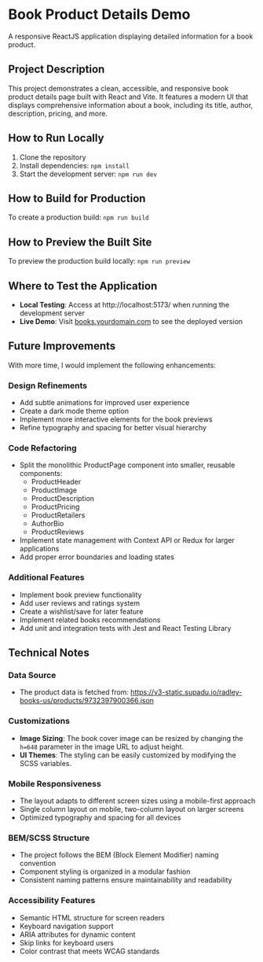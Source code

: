 # Book Product Details Demo

A responsive ReactJS application displaying detailed information for a book product.

## Project Description

This project demonstrates a clean, accessible, and responsive book product details page built with React and Vite. It features a modern UI that displays comprehensive information about a book, including its title, author, description, pricing, and more.

## How to Run Locally

1. Clone the repository
2. Install dependencies: ```npm install```
3. Start the development server: ```npm run dev```

## How to Build for Production

To create a production build: ```npm run build```

## How to Preview the Built Site

To preview the production build locally: ```npm run preview```

## Where to Test the Application

- **Local Testing**: Access at http://localhost:5173/ when running the development server
- **Live Demo**: Visit [books.yourdomain.com](https://books.michelmany.com) to see the deployed version

## Future Improvements

With more time, I would implement the following enhancements:

### Design Refinements
- Add subtle animations for improved user experience
- Create a dark mode theme option
- Implement more interactive elements for the book previews
- Refine typography and spacing for better visual hierarchy

### Code Refactoring
- Split the monolithic ProductPage component into smaller, reusable components:
  - ProductHeader
  - ProductImage
  - ProductDescription
  - ProductPricing
  - ProductRetailers
  - AuthorBio
  - ProductReviews
- Implement state management with Context API or Redux for larger applications
- Add proper error boundaries and loading states

### Additional Features
- Implement book preview functionality
- Add user reviews and ratings system
- Create a wishlist/save for later feature
- Implement related books recommendations
- Add unit and integration tests with Jest and React Testing Library

## Technical Notes

### Data Source
- The product data is fetched from: https://v3-static.supadu.io/radley-books-us/products/9732397900366.json

### Customizations
- **Image Sizing**: The book cover image can be resized by changing the `h=648` parameter in the image URL to adjust height.
- **UI Themes**: The styling can be easily customized by modifying the SCSS variables.

### Mobile Responsiveness
- The layout adapts to different screen sizes using a mobile-first approach
- Single column layout on mobile, two-column layout on larger screens
- Optimized typography and spacing for all devices

### BEM/SCSS Structure
- The project follows the BEM (Block Element Modifier) naming convention
- Component styling is organized in a modular fashion
- Consistent naming patterns ensure maintainability and readability

### Accessibility Features
- Semantic HTML structure for screen readers
- Keyboard navigation support
- ARIA attributes for dynamic content
- Skip links for keyboard users
- Color contrast that meets WCAG standards
